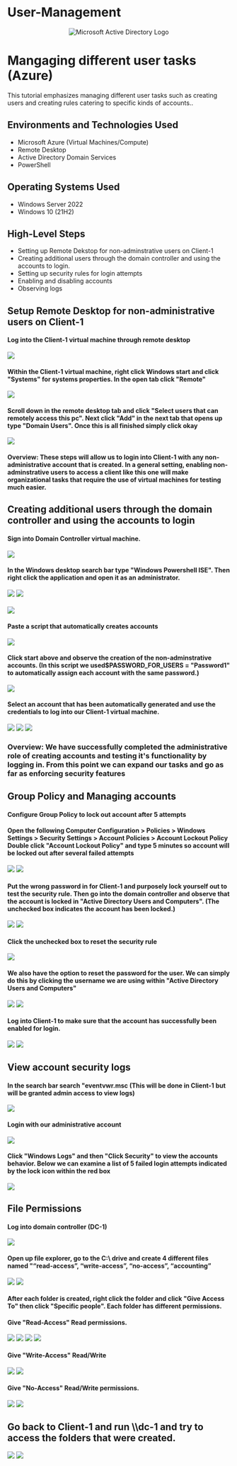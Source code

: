 # User-Management
<p align="center">
<img src="https://i.imgur.com/pU5A58S.png" alt="Microsoft Active Directory Logo"/>
</p>

<h1>Mangaging different user tasks (Azure)</h1>
This tutorial emphasizes managing different user tasks such as creating users and creating rules catering to specific kinds of accounts..<br />

<h2>Environments and Technologies Used</h2>

- Microsoft Azure (Virtual Machines/Compute)
- Remote Desktop
- Active Directory Domain Services
- PowerShell

<h2>Operating Systems Used </h2>

- Windows Server 2022
- Windows 10 (21H2)

<h2>High-Level Steps</h2>

- Setting up Remote Dekstop for non-adminstrative users on Client-1
- Creating additional users through the domain controller and using the accounts to login.
- Setting up security rules for login attempts
- Enabling and disabling accounts
- Observing logs

<h2>Setup Remote Desktop for non-administrative users on Client-1</h2>
<h4>Log into the Client-1 virtual machine through remote desktop</h4>
<img src="https://i.imgur.com/3zL5Gnm.png">

<h4>Within the Client-1 virtual machine, right click Windows start and click "Systems" for systems properties. In the open tab click "Remote"</h4>
<img src="https://i.imgur.com/mU87RXd.png">

<h4>Scroll down in the remote desktop tab and click "Select users that can remotely access this pc". Next click "Add" in the next tab that opens up type "Domain Users". Once this is all finished simply click okay</h4>
<img src="https://i.imgur.com/QcB6ztB.png">

<h4>Overview: These steps will allow us to login into Client-1 with any non-administrative account that is created. In a general setting, enabling non-adminstrative users to access a client like this one will make organizational tasks that require the use of virtual machines for testing much easier. </h4>



<h2>Creating additional users through the domain controller and using the accounts to login</h2>
<h4>Sign into Domain Controller virtual machine.</h4>
<img src="https://i.imgur.com/oCcMxaZ.png">

<h4>In the Windows desktop search bar type "Windows Powershell ISE". Then right click the application and open it as an administrator.</h4>
<img src="https://i.imgur.com/86QYpMB.png">

<img src="https://i.imgur.com/A1j7Fdd.png">

<h4></h4>
<img src="https://i.imgur.com/ChCpV3M.png">

<h4>Paste a script that automatically creates accounts</h4>
<img src="https://i.imgur.com/6tAp6eU.png">

<h4>Click start above and observe the creation of the non-adminstrative accounts. (In this script we used$PASSWORD_FOR_USERS  = "Password1" to automatically assign each account with the same password.)</h4>
<img src="https://i.imgur.com/XpGdK8Y.png">

<h4>Select an account that has been automatically generated and use the credentials to log into our Client-1 virtual machine.</h4>
<img src="https://i.imgur.com/NSLJvQR.png">
<img src="https://i.imgur.com/JEmOVMZ.png">
<img src="https://i.imgur.com/44lK1LF.png">
<h3>Overview: We have successfully completed the administrative role of creating accounts and testing it's functionality by logging in. From this point we can expand our tasks and go as far as enforcing security features</h3>

<h2>Group Policy and Managing accounts</h2>
<h4>Configure Group Policy to lock out account after 5 attempts</h4>
<h4>
  Open the following 
  Computer Configuration > Policies > Windows Settings > Security Settings > Account Policies > Account Lockout Policy
  Double click "Account Lockout Policy" and type 5 minutes so account will be locked out after several failed attempts
</h4>

<img src="https://i.imgur.com/G1SAg4g.png">
<img src="https://i.imgur.com/smMDH3V.png">
<h4>Put the wrong password in for Client-1 and purposely lock yourself out to test the security rule. Then go into the domain controller and observe that the account is locked in "Active Directory Users and Computers". (The unchecked box indicates the account has been locked.)</h4>
<img src="https://i.imgur.com/y80T4cE.png">
<img src="https://i.imgur.com/ir8knbg.png">

<h4>Click the unchecked box to reset the security rule</h4>
<img src="https://i.imgur.com/pkvhXbm.png">

<h4>We also have the option to reset the password for the user. We can simply do this by clicking the username we are using within "Active Directory Users and Computers"</h4>
<img src="https://i.imgur.com/gztauRX.png">
<img src="https://i.imgur.com/xaZHsdL.png">
<h4>Log into Client-1 to make sure that the account has successfully been enabled for login.</h4>
<img src="https://i.imgur.com/IxXnLZI.png">
<img src="https://i.imgur.com/q8dVRCQ.png">

<h2>View account security logs</h2>
<h4>In the search bar search "eventvwr.msc (This will be done in Client-1 but will be granted admin access to view logs)</h4>
<img src="https://i.imgur.com/sgeYIMO.png">
<h4>Login with our administrative account</h4>
<img src="https://i.imgur.com/OvutfAv.png">
<h4>Click "Windows Logs" and then "Click Security" to view the accounts behavior.
    Below we can examine a list of 5 failed login attempts indicated by the lock icon within the red box</h2>
<img src="https://i.imgur.com/Df1RopB.png">

<h2>File Permissions</h2>
<h4>Log into domain controller (DC-1)</h4>
<img src="https://i.imgur.com/307c06H.png">
<h4>Open up file explorer, go to the C:\ drive and create 4 different files named "“read-access”, “write-access”, “no-access”, “accounting”
</h4>
<img src="https://i.imgur.com/3KQyR4J.png">
<img src="https://i.imgur.com/EkTy3yX.png">
<h4>After each folder is created, right click the folder and click "Give Access To" then click "Specific people". Each folder has different permissions.</h4>

<h4>Give "Read-Access" Read permissions.</h4>
<img src="https://i.imgur.com/piEdIkV.png">
<img src="https://i.imgur.com/xTU6C3V.png">
<img src="img src="https://i.imgur.com/xTU6C3V.png">
<img src="https://i.imgur.com/kZpwdYs.png">


<h4>Give "Write-Access" Read/Write</h4>
<img src="https://i.imgur.com/P5ngDVx.png">
<img src="https://i.imgur.com/reZwFtk.png">
<h4>Give "No-Access" Read/Write permissions.</h4>
<img src="https://i.imgur.com/gW2i34e.png">
<img src="https://i.imgur.com/YFVjFVR.png">

<h2>Go back to Client-1 and run \\dc-1 and try to access the folders that were created.</h2>
<img src="https://i.imgur.com/6DioMJk.png">
<img src="https://i.imgur.com/48MHeDq.png">
